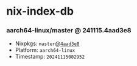 # nix-index-db
### aarch64-linux/master @ 241115.4aad3e8
- Nixpkgs: `master`@[`4aad3e8`](https://github.com/NixOS/nixpkgs/commit/4aad3e8c772be76cbbc6fd2530204bf6ff993d1b)
- Platform: `aarch64-linux`
- Timestamp: `20241115002952`
